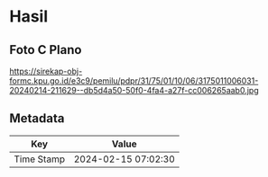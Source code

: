# Hasil

## Foto C Plano

https://sirekap-obj-formc.kpu.go.id/e3c9/pemilu/pdpr/31/75/01/10/06/3175011006031-20240214-211629--db5d4a50-50f0-4fa4-a27f-cc006265aab0.jpg


## Metadata

| Key        | Value               |
| ---------- | ------------------- |
| Time Stamp | 2024-02-15 07:02:30 |



